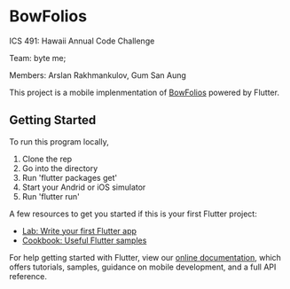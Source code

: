 # BowFolios

ICS 491: Hawaii Annual Code Challenge

Team: byte me;

Members: Arslan Rakhmankulov, Gum San Aung

This project is a mobile implenmentation of [BowFolios](https://bowfolios.github.io/) powered by Flutter.

## Getting Started

To run this program locally,

<ol>
<li>Clone the rep</li>
<li>Go into the directory</li>
<li>Run 'flutter packages get'</li>
<li>Start your Andrid or iOS simulator</li>
<li>Run 'flutter run'</li>
</ol>

A few resources to get you started if this is your first Flutter project:

- [Lab: Write your first Flutter app](https://flutter.dev/docs/get-started/codelab)
- [Cookbook: Useful Flutter samples](https://flutter.dev/docs/cookbook)

For help getting started with Flutter, view our
[online documentation](https://flutter.dev/docs), which offers tutorials,
samples, guidance on mobile development, and a full API reference.
